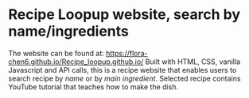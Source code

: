 # Recipe Loopup website, search by name/ingredients
The website can be found at: https://flora-chen6.github.io/Recipe_loopup.github.io/
Built with HTML, CSS, vanilla Javascript and API calls, this is a recipe website that enables users to search recipe by *name* or by *main ingredient*. 
Selected recipe contains YouTube tutorial that teaches how to make the dish.

